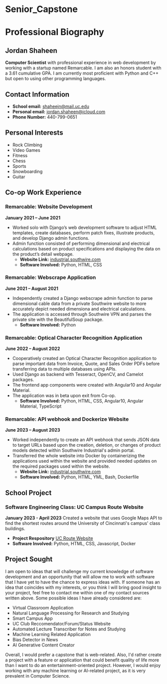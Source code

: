 # Senior_Capstone

# Professional Biography
## Jordan Shaheen

**Computer Scientist** with professional experience in web development by working with a startup named Remarcable.  I am also an honors student with a 3.61 cumulative GPA. I am currently most proficient with Python and C++ but open to using other programming languages.

## Contact Information

- **School email:** shaheejn@mail.uc.edu
- **Personal email:** jordan.shaheen@icloud.com
- **Phone Number:** 440-799-0651

## Personal Interests

- Rock Climbing
- Video Games
- Fitness
- Chess
- Sports
- Snowboarding
- Guitar

## Co-op Work Experience

### Remarcable: Website Development
**January 2021 – June 2021**
- Worked solo with Django’s web development software to adjust HTML templates, create databases, perform patch fixes, illustrate products, and develop Django admin functions.
- Admin function consisted of performing dimensional and electrical calculations based on product specifications and displaying the data on the product’s detail webpage.
  - **Website Link:** [industrial.southwire.com](http://industrial.southwire.com)
  - **Software Involved:** Python, HTML, CSS

### Remarcable: Webscrape Application
**June 2021 – August 2021**
- Independently created a Django webscrape admin function to parse dimensional cable data from a private Southwire website to more accurately depict needed dimensiona and electrical calculations.
- The application is accessed through Southwire VPN and parses the private site with the BeautifulSoup package.
  - **Software Involved:** Python

### Remarcable: Optical Character Recognition Application
**June 2022 – August 2022**
- Cooperatively created an Optical Character Recognition application to parse important data from Invoice, Quote, and Sales Order PDFs before transferring data to multiple databases using APIs.
- Used Django as backend with Tesseract, OpenCV, and Camelot packages. 
- The frontend app components were created with Angular10 and Angular Material.
- The application was in beta upon exit from Co-op.
  - **Software Involved:** Python, HTML, CSS, Angular10, Angular Material, TypeScript

### Remarcable: API webhook and Dockerize Website
**June 2023 – August 2023**
- Worked independently to create an API webhook that sends JSON data to target URLs based upon the creation, deletion, or changes of product models detected within Southwire Industrial's admin portal.
- Transferred the whole website into Docker by containerizing the applications used within the website and provided needed updates on the required packages used within the website.
  - **Website Link:** [industrial.southwire.com](http://industrial.southwire.com)
  - **Software Involved:** Python, HTML, YML, Bash, Dockerfile

## School Project

### Software Engineering Class: UC Campus Route Website
**January 2023 - April 2023**
Created a website that uses Google Maps API to find the shortest routes around the University of Cincinnati's campus' class buildings.
- **Project Respository** [UC Route Website](https://github.com/EECE3093C/team-project-python)
- **Software Involved:** Python, HTML, CSS, Javascript, Docker


## Project Sought

I am open to ideas that will challenge my current knowledge of software development and an opportunity that will allow me to work with software that I have yet to have the chance to express ideas with. If someone has an idea that coincides with my interests, or you think I will bring good insight to your project, feel free to contact me within one of my contact sources written above.  Some possible ideas I have already considered are:

- Virtual Classroom Application
- Natural Language Processing for Research and Studying
- Smart Campus App
- UC Club Reccomendator/Forum/Status Website
- Automated Lecture Transcriber for Notes and Studying
- Machine Learning Related Application
- Bias Detector in News
- AI Generative Content Creator

Overall, I would prefer a capstone that is web-related.  Also, I'd rather create a project with a feature or application that could benefit quality of life more than I want to do an entertainment-oriented project.  However, I would enjoy working with any machine learning or AI-related project, as it is very prevalent in Computer Science.
